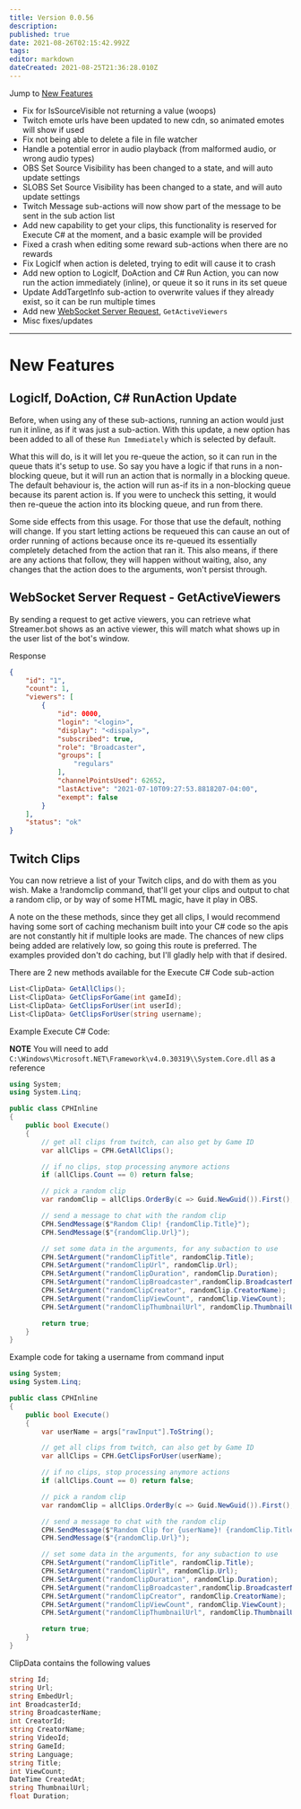 ```yaml
---
title: Version 0.0.56
description:
published: true
date: 2021-08-26T02:15:42.992Z
tags:
editor: markdown
dateCreated: 2021-08-25T21:36:28.010Z
---
```


Jump to [New Features](#new-features)

* Fix for IsSourceVisible not returning a value (woops)
* Twitch emote urls have been updated to new cdn, so animated emotes will show if used
* Fix not being able to delete a file in file watcher
* Handle a potential error in audio playback (from malformed audio, or wrong audio types)
* OBS Set Source Visibility has been changed to a state, and will auto update settings
* SLOBS Set Source Visibility has been changed to a state, and will auto update settings
* Twitch Message sub-actions will now show part of the message to be sent in the sub action list
* Add new capability to get your clips, this functionality is reserved for Execute C# at the moment, and a basic example will be provided
* Fixed a crash when editing some reward sub-actions when there are no rewards
* Fix LogicIf when action is deleted, trying to edit will cause it to crash
* Add new option to LogicIf, DoAction and C# Run Action, you can now run the action immediately (inline), or queue it so it runs in its set queue
* Update AddTargetInfo sub-action to overwrite values if they already exist, so it can be run multiple times
* Add new [WebSocket Server Request](/Servers-Clients/WebSocket-Server/Requests), `GetActiveViewers`
* Misc fixes/updates

***
# New Features

## LogicIf, DoAction, C# RunAction Update
Before, when using any of these sub-actions, running an action would just run it inline, as if it was just a sub-action.  With this update, a new option has been added to all of these `Run Immediately` which is selected by default.

What this will do, is it will let you re-queue the action, so it can run in the queue thats it's setup to use.  So say you have a logic if that runs in a non-blocking queue, but it will run an action that is normally in a blocking queue.  The default behaviour is, the action will run as-if its in a non-blocking queue because its parent action is.  If you were to uncheck this setting, it would then re-queue the action into its blocking queue, and run from there.

Some side effects from this usage.  For those that use the default, nothing will change.  If you start letting actions be requeued this can cause an out of order running of actions because once its re-queued its essentially completely detached from the action that ran it.  This also means, if there are any actions that follow, they will happen without waiting, also, any changes that the action does to the arguments, won't persist through.

## WebSocket Server Request - GetActiveViewers
By sending a request to get active viewers, you can retrieve what Streamer.bot shows as an active viewer, this will match what shows up in the user list of the bot's window.

Response

```json
{
    "id": "1",
    "count": 1,
    "viewers": [
        {
            "id": 0000,
            "login": "<login>",
            "display": "<dispaly>",
            "subscribed": true,
            "role": "Broadcaster",
            "groups": [
                "regulars"
            ],
            "channelPointsUsed": 62652,
            "lastActive": "2021-07-10T09:27:53.8818207-04:00",
            "exempt": false
        }
    ],
    "status": "ok"
}
```

## Twitch Clips
You can now retrieve a list of your Twitch clips, and do with them as you wish.  Make a !randomclip command, that'll get your clips and output to chat a random clip, or by way of some HTML magic, have it play in OBS.

A note on the these methods, since they get all clips, I would recommend having some sort of caching mechanism built into your C# code so the apis are not constantly hit if multiple looks are made.  The chances of new clips being added are relatively low, so going this route is preferred.  The examples provided don't do caching, but I'll gladly help with that if desired.

There are 2 new methods available for the Execute C# Code sub-action

```csharp
List<ClipData> GetAllClips();
List<ClipData> GetClipsForGame(int gameId);
List<ClipData> GetClipsForUser(int userId);
List<ClipData> GetClipsForUser(string username);
```

Example Execute C# Code:

**NOTE** You will need to add `C:\Windows\Microsoft.NET\Framework\v4.0.30319\\System.Core.dll` as a reference

```csharp
using System;
using System.Linq;

public class CPHInline
{
    public bool Execute()
    {
        // get all clips from twitch, can also get by Game ID
        var allClips = CPH.GetAllClips();

        // if no clips, stop processing anymore actions
        if (allClips.Count == 0) return false;

        // pick a random clip
        var randomClip = allClips.OrderBy(c => Guid.NewGuid()).First();

        // send a message to chat with the random clip
        CPH.SendMessage($"Random Clip! {randomClip.Title}");
        CPH.SendMessage($"{randomClip.Url}");

        // set some data in the arguments, for any subaction to use
        CPH.SetArgument("randomClipTitle", randomClip.Title);
        CPH.SetArgument("randomClipUrl", randomClip.Url);
        CPH.SetArgument("randomClipDuration", randomClip.Duration);
        CPH.SetArgument("randomClipBroadcaster",randomClip.BroadcasterName);
        CPH.SetArgument("randomClipCreator", randomClip.CreatorName);
        CPH.SetArgument("randomClipViewCount", randomClip.ViewCount);
        CPH.SetArgument("randomClipThumbnailUrl", randomClip.ThumbnailUrl);

        return true;
    }
}
```

Example code for taking a username from command input

```csharp
using System;
using System.Linq;

public class CPHInline
{
    public bool Execute()
    {
        var userName = args["rawInput"].ToString();

        // get all clips from twitch, can also get by Game ID
        var allClips = CPH.GetClipsForUser(userName);

        // if no clips, stop processing anymore actions
        if (allClips.Count == 0) return false;

        // pick a random clip
        var randomClip = allClips.OrderBy(c => Guid.NewGuid()).First();

        // send a message to chat with the random clip
        CPH.SendMessage($"Random Clip for {userName}! {randomClip.Title}");
        CPH.SendMessage($"{randomClip.Url}");

        // set some data in the arguments, for any subaction to use
        CPH.SetArgument("randomClipTitle", randomClip.Title);
        CPH.SetArgument("randomClipUrl", randomClip.Url);
        CPH.SetArgument("randomClipDuration", randomClip.Duration);
        CPH.SetArgument("randomClipBroadcaster",randomClip.BroadcasterName);
        CPH.SetArgument("randomClipCreator", randomClip.CreatorName);
        CPH.SetArgument("randomClipViewCount", randomClip.ViewCount);
        CPH.SetArgument("randomClipThumbnailUrl", randomClip.ThumbnailUrl);

        return true;
    }
}
```

ClipData contains the following values

```csharp
string Id;
string Url;
string EmbedUrl;
int BroadcasterId;
string BroadcasterName;
int CreatorId;
string CreatorName;
string VideoId;
string GameId;
string Language;
string Title;
int ViewCount;
DateTime CreatedAt;
string ThumbnailUrl;
float Duration;
```
